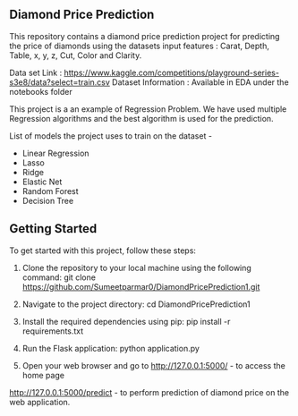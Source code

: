 ## Diamond Price Prediction
This repository contains a diamond price prediction project for predicting the price of diamonds using the datasets input features : Carat, Depth, Table, x, y, z, Cut, Color and Clarity.


Data set Link : https://www.kaggle.com/competitions/playground-series-s3e8/data?select=train.csv
Dataset Information : Available in EDA under the notebooks folder

This project is a an example of Regression Problem. We have used multiple Regression algorithms and the best algorithm is used for the prediction.

List of models the project uses to train on the dataset -

* Linear Regression
* Lasso
* Ridge
* Elastic Net
* Random Forest
* Decision Tree

## Getting Started

To get started with this project, follow these steps:

1. Clone the repository to your local machine using the following command:
git clone https://github.com/Sumeetparmar0/DiamondPricePrediction1.git

2. Navigate to the project directory:
cd DiamondPricePrediction1

3. Install the required dependencies using pip:
pip install -r requirements.txt

4. Run the Flask application:
python application.py

5. Open your web browser and go to
http://127.0.0.1:5000/ - to access the home page

http://127.0.0.1:5000/predict - to perform prediction of diamond price on the web application.
